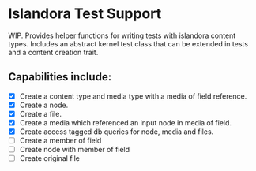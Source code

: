 # Islandora Test Support

WIP. Provides helper functions for writing tests with islandora content types.
Includes an abstract kernel test class that can be extended in tests and a content creation trait.

## Capabilities include:

- [x] Create a content type and media type with a media of field reference.
- [x] Create a node.
- [x] Create a file.
- [x] Create a media which referenced an input node in media of field.
- [x] Create access tagged db queries for node, media and files.
- [ ] Create a member of field
- [ ] Create node with member of field
- [ ] Create original file
